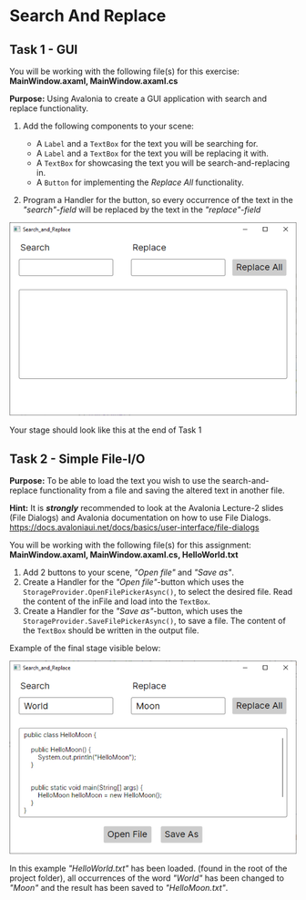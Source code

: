 # Search And Replace
## Task 1 - GUI
You will be working with the following file(s) for this exercise: **MainWindow.axaml, MainWindow.axaml.cs**

**Purpose:** Using Avalonia to create a GUI application with search and replace functionality.

1. Add the following components to your scene:

   - A `Label` and a `TextBox` for the text you will be searching for.
   - A `Label` and a `TextBox` for the text you will be replacing it with.
   - A `TextBox` for showcasing the text you will be search-and-replacing in.
   - A `Button` for implementing the _Replace All_ functionality.

2. Program a Handler for the button, so every occurrence of the text in the _"search"-field_ will be replaced by the text in the _"replace"-field_

![Final stage at end of task 1](Search_and_Replace/assets/task1.png)

Your stage should look like this at the end of Task 1

## Task 2 - Simple File-I/O

**Purpose:** To be able to load the text you wish to use the search-and-replace functionality from a file and saving the altered text in another file.

**Hint:** It is _**strongly**_ recommended to look at the Avalonia Lecture-2 slides (File Dialogs) and Avalonia documentation on how to use File Dialogs. https://docs.avaloniaui.net/docs/basics/user-interface/file-dialogs

You will be working with the following file(s) for this assignment: **MainWindow.axaml, MainWindow.axaml.cs, HelloWorld.txt**

1. Add 2 buttons to your scene, _"Open file"_ and _"Save as"_.
2. Create a Handler for the _"Open file"_-button which uses the `StorageProvider.OpenFilePickerAsync()`, to select the desired file. Read the content of the inFile and load into the `TextBox`.
3. Create a Handler for the _"Save as"_-button, which uses the `StorageProvider.SaveFilePickerAsync()`, to save a file. The content of the `TextBox` should be written in the output file.

Example of the final stage visible below:

![Final stage at end of task 2](Search_and_Replace/assets/task2.png)

In this example _"HelloWorld.txt"_ has been loaded. (found in the root of the project folder), all occurrences of the word _"World"_ has been changed to _"Moon"_ and the result has been saved to _"HelloMoon.txt"_.
